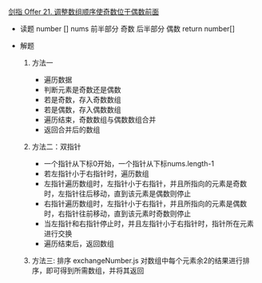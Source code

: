 [剑指 Offer 21. 调整数组顺序使奇数位于偶数前面](https://leetcode-cn.com/problems/diao-zheng-shu-zu-shun-xu-shi-qi-shu-wei-yu-ou-shu-qian-mian-lcof/)

- 读题
    number []  nums
    前半部分 奇数
    后半部分 偶数
    return number[]

- 解题
    1. 方法一
        - 遍历数据
        - 判断元素是奇数还是偶数
        - 若是奇数，存入奇数数组
        - 若是偶数，存入偶数数组
        - 遍历结束，奇数数组与偶数数组合并
        - 返回合并后的数组

    2. 方法二：双指针
        - 一个指针从下标0开始，一个指针从下标nums.length-1
        - 若左指针小于右指针时，遍历数组
        - 左指针遍历数组时，左指针小于右指针，并且所指向的元素是奇数时，左指针往后移动，直到该元素是偶数则停止
        - 右指针遍历数组时，左指针小于右指针，并且所指向的元素是偶数时，右指针往前移动，直到该元素时奇数则停止
        - 当左指针和右指针停止时，并且左指针小于右指针时，指针所在元素进行交换
        - 遍历结束后，返回数组

    3. 方法三: 排序 exchangeNumber.js
        对数组中每个元素余2的结果进行排序，即可得到所需数组，并将其返回